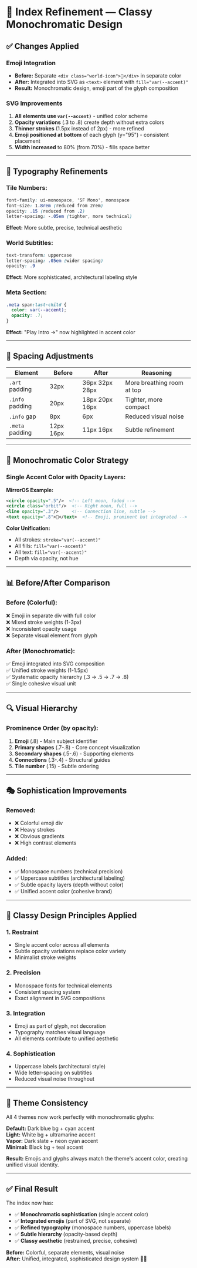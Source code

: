 # 🎨 Index Refinement — Classy Monochromatic Design

## ✅ Changes Applied

### **Emoji Integration**
- **Before:** Separate `<div class="world-icon">🌙</div>` in separate color
- **After:** Integrated into SVG as `<text>` element with `fill="var(--accent)"`
- **Result:** Monochromatic design, emoji part of the glyph composition

### **SVG Improvements**
1. **All elements use `var(--accent)`** - unified color scheme
2. **Opacity variations** (.3 to .8) create depth without extra colors
3. **Thinner strokes** (1.5px instead of 2px) - more refined
4. **Emoji positioned at bottom** of each glyph (y="95") - consistent placement
5. **Width increased** to 80% (from 70%) - fills space better

---

## 🎯 Typography Refinements

### **Tile Numbers:**
```css
font-family: ui-monospace, 'SF Mono', monospace
font-size: 1.8rem (reduced from 2rem)
opacity: .15 (reduced from .2)
letter-spacing: -.05em (tighter, more technical)
```
**Effect:** More subtle, precise, technical aesthetic

### **World Subtitles:**
```css
text-transform: uppercase
letter-spacing: .05em (wider spacing)
opacity: .9
```
**Effect:** More sophisticated, architectural labeling style

### **Meta Section:**
```css
.meta span:last-child {
  color: var(--accent);
  opacity: .7;
}
```
**Effect:** "Play Intro →" now highlighted in accent color

---

## 📐 Spacing Adjustments

| Element | Before | After | Reasoning |
|---------|--------|-------|-----------|
| `.art` padding | 32px | 36px 32px 28px | More breathing room at top |
| `.info` padding | 20px | 18px 20px 16px | Tighter, more compact |
| `.info` gap | 8px | 6px | Reduced visual noise |
| `.meta` padding | 12px 16px | 11px 16px | Subtle refinement |

---

## 🎨 Monochromatic Color Strategy

### **Single Accent Color with Opacity Layers:**

**MirrorOS Example:**
```svg
<circle opacity=".5"/>  <!-- Left moon, faded -->
<circle class="orbit"/>  <!-- Right moon, full -->
<line opacity=".3"/>     <!-- Connection line, subtle -->
<text opacity=".8">🌙</text>  <!-- Emoji, prominent but integrated -->
```

**Color Unification:**
- All strokes: `stroke="var(--accent)"`
- All fills: `fill="var(--accent)"`
- All text: `fill="var(--accent)"`
- Depth via opacity, not hue

---

## 📊 Before/After Comparison

### **Before (Colorful):**
❌ Emoji in separate div with full color  
❌ Mixed stroke weights (1-3px)  
❌ Inconsistent opacity usage  
❌ Separate visual element from glyph  

### **After (Monochromatic):**
✅ Emoji integrated into SVG composition  
✅ Unified stroke weights (1-1.5px)  
✅ Systematic opacity hierarchy (.3 → .5 → .7 → .8)  
✅ Single cohesive visual unit  

---

## 🔍 Visual Hierarchy

### **Prominence Order (by opacity):**
1. **Emoji** (.8) - Main subject identifier
2. **Primary shapes** (.7-.8) - Core concept visualization
3. **Secondary shapes** (.5-.6) - Supporting elements
4. **Connections** (.3-.4) - Structural guides
5. **Tile number** (.15) - Subtle ordering

---

## 🎭 Sophistication Improvements

### **Removed:**
- ❌ Colorful emoji div
- ❌ Heavy strokes
- ❌ Obvious gradients
- ❌ High contrast elements

### **Added:**
- ✅ Monospace numbers (technical precision)
- ✅ Uppercase subtitles (architectural labeling)
- ✅ Subtle opacity layers (depth without color)
- ✅ Unified accent color (cohesive brand)

---

## 💎 Classy Design Principles Applied

### **1. Restraint**
- Single accent color across all elements
- Subtle opacity variations replace color variety
- Minimalist stroke weights

### **2. Precision**
- Monospace fonts for technical elements
- Consistent spacing system
- Exact alignment in SVG compositions

### **3. Integration**
- Emoji as part of glyph, not decoration
- Typography matches visual language
- All elements contribute to unified aesthetic

### **4. Sophistication**
- Uppercase labels (architectural style)
- Wide letter-spacing on subtitles
- Reduced visual noise throughout

---

## 🎨 Theme Consistency

All 4 themes now work perfectly with monochromatic glyphs:

**Default:** Dark blue bg + cyan accent  
**Light:** White bg + ultramarine accent  
**Vapor:** Dark slate + neon cyan accent  
**Minimal:** Black bg + teal accent  

**Result:** Emojis and glyphs always match the theme's accent color, creating unified visual identity.

---

## ✅ Final Result

The index now has:
- ✅ **Monochromatic sophistication** (single accent color)
- ✅ **Integrated emojis** (part of SVG, not separate)
- ✅ **Refined typography** (monospace numbers, uppercase labels)
- ✅ **Subtle hierarchy** (opacity-based depth)
- ✅ **Classy aesthetic** (restrained, precise, cohesive)

**Before:** Colorful, separate elements, visual noise  
**After:** Unified, integrated, sophisticated design system 🎨✨
